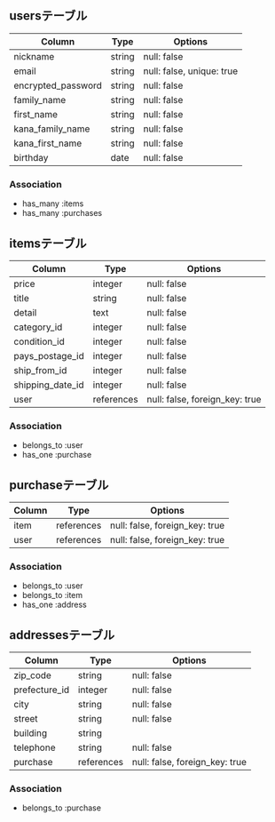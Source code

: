 ## usersテーブル

| Column             | Type       | Options                   |
| ------------------ | ---------- | ------------------------- |
| nickname           | string     | null: false               |
| email              | string     | null: false, unique: true |
| encrypted_password | string     | null: false               |
| family_name        | string     | null: false               |
| first_name         | string     | null: false               |
| kana_family_name   | string     | null: false               |
| kana_first_name    | string     | null: false               |
| birthday           | date       | null: false               |


### Association
- has_many :items
- has_many :purchases

## itemsテーブル

| Column           | Type       | Options                        |
| ---------------- | ---------- | ------------------------------ |
| price            | integer    | null: false                    |
| title            | string     | null: false                    |
| detail           | text       | null: false                    |
| category_id      | integer    | null: false                    |
| condition_id     | integer    | null: false                    |
| pays_postage_id  | integer    | null: false                    |
| ship_from_id     | integer    | null: false                    |
| shipping_date_id | integer    | null: false                    |
| user             | references | null: false, foreign_key: true |

### Association
- belongs_to :user
- has_one :purchase

## purchaseテーブル

| Column | Type       | Options                        |
| ------ | ---------- | ------------------------------ |
| item   | references | null: false, foreign_key: true |
| user   | references | null: false, foreign_key: true |

### Association
- belongs_to :user
- belongs_to :item
- has_one :address

## addressesテーブル

| Column        | Type       | Options                        |
| ------------- | ---------- | ------------------------------ |
| zip_code      | string     | null: false                    |
| prefecture_id | integer    | null: false                    |
| city          | string     | null: false                    |
| street        | string     | null: false                    |
| building      | string     |                                |
| telephone     | string     | null: false                    |
| purchase      | references | null: false, foreign_key: true |

### Association
- belongs_to :purchase